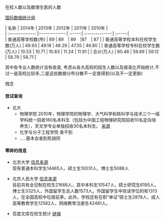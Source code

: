 在校人数以及数理生医的人数

[国际数据统计局](http://data.stats.gov.cn/easyquery.htm?cn=E0103&zb=A0M01&reg=110000&sj=2012)


| 名称        | 2014年           | 2013年  |  2012年  |  2011年  |    2010年  |   
| :-------------: |:-------------:| :-----:|  :-------------:| :-----:|  
| 普通高等学校数(所) | 89 |	89　| 89　|87　| 87 |
| 普通高等学校本科在校学生数(万人) | 49.93	| 49.18	| 48.29 | 	47.55 |	46.80 |
| 普通高等学校专科在校学生数(万人) | 10.53	| 10.71	| 10.83	| 11.24	| 11.91 |
| 合计(万人) | 60.46 |	59.89 |	59.12 |	58.79 |	58.71 |

其中各专业人数统计没有收录, 考虑从各大高校的招生人数以及报录比开始统计,不过一是高校比较多,二是这些数据分布分散不一定查得到(以及不一定更新)

残念

#### 尝试查询
- 北大
    - 物理学院 2010年，物理学院的物理学、大气科学和核科学与技术三个一级学科统一招收180名本科生（包括为中国工程物理研究院招收10名定向培养生），天文学专业单独招收30名本科生。 [来源](http://www.phy.pku.edu.cn/admissions/under/recruitment.xml)
    - 化学与分子工程学院 查不到
    - .....基本会查到死胡同


#### 零碎的信息

- 北京大学  [信息来源](http://xuexiao.liuxue86.com/xuexiao/1/zaixiao)  
现有普通本科学生14465人、硕士生10031人、博士生5088人

- 北京人民大学 [信息来源](http://xuexiao.liuxue86.com/xuexiao/2/zaixiao)  
目前共有全日制在校生21666人，其中本科生10547人，硕士研究生6195人，博士生3325人，外国留学生总人数1573人。外国留学生中攻读学位的有1313人，在全国高校中位居前茅。此外，学校还有在职“单证”硕士生2878人，成人高等教育学生12582人，网络教育注册生42481人。


- 百度文库在校生统计 [链接](http://wenku.baidu.com/link?url=kPwwtxGc8iNBPlJIgl-8jIHDlodD7E7wHIoFgNBv00C75Wie7XmrY13eRKSmQwgRnvULLdFMSD9kAsHm1srale6nt899QqpOVc8Mo6Ne0Se)
